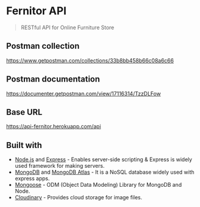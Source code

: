 # Fernitor API

> RESTful API for Online Furniture Store

## Postman collection

https://www.getpostman.com/collections/33b8bb458b66c08a6c66

## Postman documentation

https://documenter.getpostman.com/view/17116314/TzzDLFow

## Base URL

https://api-fernitor.herokuapp.com/api

## Built with

- [Node.js](https://nodejs.org/en/) and [Express](https://expressjs.com/) - Enables server-side scripting & Express is widely used framework for making servers.
- [MongoDB](https://www.mongodb.com/) and [MongoDB Atlas](https://www.mongodb.com/cloud/atlas) - It is a NoSQL database widely used with express apps.
- [Mongoose](https://mongoosejs.com/) - ODM (Object Data Modeling) Library for MongoDB and Node.
- [Cloudinary](https://cloudinary.com/) - Provides cloud storage for image files.
